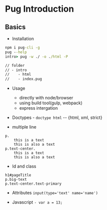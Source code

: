 # Pug Introduction

## Basics

- Installation

```cmd
npm i pug-cli -g
pug --help
intro> pug -w ./ -o ./html -P

// folder
// - intro
//    - html
//    - index.pug
```

- Usage

  - directly with node/browser
  - using build tool(gulp, webpack)
  - express intergation

- Doctypes - `doctype html` -- {html, xml, strict}
- multiple line

```pug
p.
    this is a text
    this is also a text
p.text-center.
    this is a text
    this is also a text
```

- Id and class

```pug
h1#pageTitle
p.big-text
p.text-center.text-primary
```

- Attributes `input(type='text' name='name')`

- Javascript `- var a = 13;`

